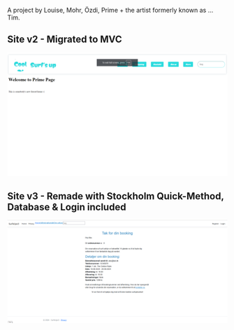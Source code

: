 A project by Louise, Mohr, Özdi, Prime + the artist formerly known as ... Tim.

<h2>Site v2 - Migrated to MVC</h2>
<img src="_Github Stuff/Git Version Images - v2 Migrated to MVC.png">

<h2>Site v3 - Remade with Stockholm Quick-Method, Database & Login included</h2>
<img src="_Github Stuff/Git Version Images - v3 Remade with Simon Quickmethod DB and Login.png">
